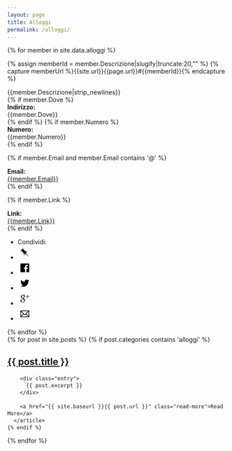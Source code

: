```yaml
---
layout: page
title: Alloggi
permalink: /alloggi/
---
```


<div class="panel-group">
{% for member in site.data.alloggi %}

{% assign memberId = member.Descrizione|slugify|truncate:20,"" %}
{% capture memberUrl %}{{site.url}}{{page.url}}#{{memberId}}{% endcapture %}

<div class="panel panel-info">
<div class="panel-heading"><span class="anchor" id="{{memberId}}"></span>
{{member.Descrizione|strip_newlines}}
</div>
<div class="panel-body">
{% if member.Dove %}
<div class="row">
<div class="col-md-2"><b>Indirizzo:</b></div> {{member.Dove}}
</div>
{% endif %}
{% if member.Numero %}
<div class="row">
<div class="col-md-2"><b>Numero:</b></div> {{member.Numero}}
</div>
{% endif %}

{% if member.Email and member.Email contains '@' %}
<div class="row">
<div class="col-md-2"><b>Email:</b></div> <a href="mailto:{{member.Email}}">{{member.Email}}</a>
</div>
{% endif %}

{% if member.Link %}
<div class="row">
<div class="col-md-2"><b>Link:</b></div><a href="{{member.Link}}">{{member.Link}}</a>
</div>
{% endif %}
<div class="row">
</div>
</div>
<div class="panel-footer">
<ul class="share-buttons">
  <li>Condividi:</li>
  <li><a href="{{memberUrl}}" title="Copia link"><img alt="Copia link" src="/img/icone/link.png"></a></li>
  <li><a href="https://www.facebook.com/sharer/sharer.php?u={{memberUrl | uri_escape}}&title={{member.Descrizione|truncate:70|uri_escape}} | {{ site.title }}" title="Condividi su Facebook" target="_blank"><img alt="Condividi su Facebook" src="/img/icone/Facebook.png"></a></li>
  <li><a href="https://twitter.com/intent/tweet?url={{memberUrl |uri_escape}}&text={{member.Descrizione|truncate:50|uri_escape}}&via=terremotocentro&hashtags=terremoto,terremotoinfo" target="_blank" title="Tweet"><img alt="Tweet" src="/img/icone/Twitter.png"></a></li>
  <li><a href="https://plus.google.com/share?url={{memberUrl |uri_escape}}" target="_blank" title="Condividi su Google+"><img alt="Condividi su Google+" src="/img/icone/Google+.png"></a></li>
  <li><a href="mailto:?subject={{page.title}} | {{site.title}}&body={{member.Descrizione|uri_escape}}%20Clicca qui:%20{{memberUrl |uri_escape}}" title="Invia email"><img alt="Invia email" src="/img/icone/Email.png" data-proofer-ignore></a></li>
</ul>
</div>
</div>
{% endfor %}
</div>

<div class="posts">
  {% for post in site.posts %}
    {% if post.categories contains 'alloggi' %}
      <article class="post">
        <h1><a href="{{ site.baseurl }}{{ post.url }}">{{ post.title }}</a></h1>

        <div class="entry">
          {{ post.excerpt }}
        </div>

        <a href="{{ site.baseurl }}{{ post.url }}" class="read-more">Read More</a>
      </article>
    {% endif %}
  {% endfor %}
</div>
